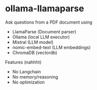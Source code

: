 # ollama-llamaparse

Ask questions from a PDF document using 
- LlamaParse (Document parser)
- Ollama (local LLM executor)
- Mistral (LLM model)
- nomic-embed-text (LLM embeddings)
- ChromaDB (vectordb)

Features (nahhht)
- No Langchain 
- No memory/reasoning
- No optimization